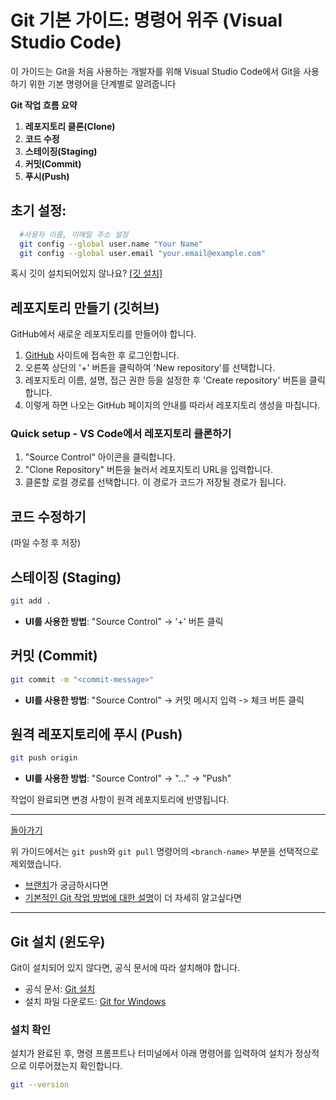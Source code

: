 # Git 기본 가이드: 명령어 위주 (Visual Studio Code)
이 가이드는 Git을 처음 사용하는 개발자를 위해 Visual Studio Code에서 Git을 사용하기 위한 기본 명령어을 단계별로 알려줍니다
  
**Git 작업 흐름 요약**
   1. **레포지토리 클론(Clone)** 
   2. **코드 수정** 
   3. **스테이징(Staging)** 
   4. **커밋(Commit)** 
   5. **푸시(Push)**

## 초기 설정: 
```bash
  #사용자 이름, 이메일 주소 설정
  git config --global user.name "Your Name"
  git config --global user.email "your.email@example.com"
```
혹시 깃이 설치되어있지 않나요? [[깃 설치]](#git-설치-윈도우)

## 레포지토리 만들기 (깃허브)
GitHub에서 새로운 레포지토리를 만들어야 합니다.

1. [GitHub](https://github.com/) 사이트에 접속한 후 로그인합니다.
2. 오른쪽 상단의 '+' 버튼을 클릭하여 'New repository'를 선택합니다.
3. 레포지토리 이름, 설명, 접근 권한 등을 설정한 후 'Create repository' 버튼을 클릭합니다.
4. 이렇게 하면 나오는 GitHub 페이지의 안내를 따라서 레포지토리 생성을 마칩니다.

### Quick setup - VS Code에서 레포지토리 클론하기
1. "Source Control" 아이콘을 클릭합니다.
2. "Clone Repository" 버튼을 눌러서 레포지토리 URL을 입력합니다.
3. 클론할 로컬 경로를 선택합니다. 이 경로가 코드가 저장될 경로가 됩니다.

## 코드 수정하기
(파일 수정 후 저장)

## 스테이징 (Staging)

```bash
git add .
```
- **UI를 사용한 방법**:
   "Source Control" -> '+' 버튼 클릭

## 커밋 (Commit)

```bash
git commit -m "<commit-message>"
```
- **UI를 사용한 방법**:
   "Source Control" -> 커밋 메시지 입력 -> 체크 버튼 클릭

## 원격 레포지토리에 푸시 (Push)

```bash
git push origin
```
- **UI를 사용한 방법**:
   "Source Control" -> "..." -> "Push"

작업이 완료되면 변경 사항이 원격 레포지토리에 반영됩니다.

---

[돌아가기](/README.md)

위 가이드에서는 `git push`와 `git pull` 명령어의 `<branch-name>` 부분을 선택적으로 제외했습니다.
- [브랜치](브랜치_작업가이드.md)가 궁금하시다면 
- [기본적인 Git 작업 방법에 대한 설명](./깃_기본가이드_설명.md)이 더 자세히 알고싶다면

---

## Git 설치 (윈도우)
Git이 설치되어 있지 않다면, 공식 문서에 따라 설치해야 합니다.
- 공식 문서: [Git 설치](https://git-scm.com/book/ko/v2/시작하기-Git-설치하기)
- 설치 파일 다운로드: [Git for Windows](https://gitforwindows.org/)

### 설치 확인
설치가 완료된 후, 명령 프롬프트나 터미널에서 아래 명령어를 입력하여 설치가 정상적으로 이루어졌는지 확인합니다.
```bash
git --version
```